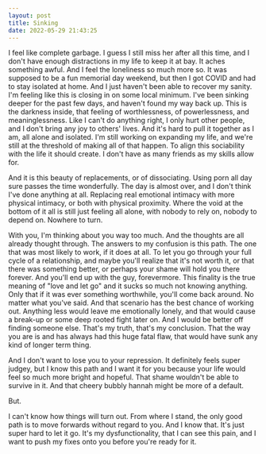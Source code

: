 ```yaml
---
layout: post
title: Sinking
date: 2022-05-29 21:43:25
---
```


I feel like complete garbage. I guess I still miss her after all this time, and I don't have enough distractions in my life to keep it at bay. It aches something awful. And I feel the loneliness so much more so. It was supposed to be a fun memorial day weekend, but then I got COVID and had to stay isolated at home. And I just haven't been able to recover my sanity. I'm feeling like this is closing in on some local minimum. I've been sinking deeper for the past few days, and haven't found my way back up. This is the darkness inside, that feeling of worthlessness, of powerlessness, and meaninglessness. Like I can't do anything right, I only hurt other people, and I don't bring any joy to others' lives. And it's hard to pull it together as I am, all alone and isolated. I'm still working on expanding my life, and we're still at the threshold of making all of that happen. To align this sociability with the life it should create. I don't have as many friends as my skills allow for. 

And it is this beauty of replacements, or of dissociating. Using porn all day sure passes the time wonderfully. The day is almost over, and I don't think I've done anything at all. Replacing real emotional intimacy with more physical intimacy, or both with physical proximity. Where the void at the bottom of it all is still just feeling all alone, with nobody to rely on, nobody to depend on. Nowhere to turn. 

With you, I'm thinking about you way too much. And the thoughts are all already thought through. The answers to my confusion is this path. The one that was most likely to work, if it does at all. To let you go through your full cycle of a relationship, and maybe you'll realize that it's not worth it, or that there was something better, or perhaps your shame will hold you there forever. And you'll end up with the guy, forevermore. This finality is the true meaning of "love and let go" and it sucks so much not knowing anything. Only that if it was ever something worthwhile, you'll come back around. No matter what you've said. And that scenario has the best chance of working out. Anything less would leave me emotionally lonely, and that would cause a break-up or some deep rooted fight later on. And I would be better off finding someone else. That's my truth, that's my conclusion. That the way you are is and has always had this huge fatal flaw, that would have sunk any kind of longer term thing. 

And I don't want to lose you to your repression. It definitely feels super judgey, but I know this path and I want it for you because your life would feel so much more bright and hopeful. That shame wouldn't be able to survive in it. And that cheery bubbly hannah might be more of a default. 

But.

I can't know how things will turn out. From where I stand, the only good path is to move forwards without regard to you. 
And I know that. It's just super hard to let it go. It's my dysfunctionality, that I can see this pain, and I want to push my fixes onto you before you're ready for it. 